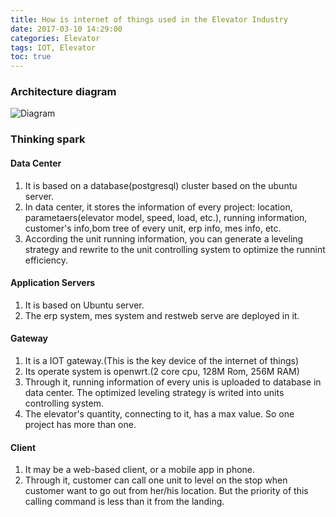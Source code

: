 ```yaml
---
title: How is internet of things used in the Elevator Industry
date: 2017-03-10 14:29:00
categories: Elevator
tags: IOT, Elevator
toc: true
---
```

### Architecture diagram
![Diagram](http://oirr6l0ul.bkt.clouddn.com/network%20structure.png.png)

### Thinking spark
 
#### Data Center
 1. It is based on a database(postgresql) cluster based on the ubuntu server.
 2. In data center, it stores the information of every project: location, parametaers(elevator model, speed, load, etc.), running information, customer's info,bom tree of every unit, erp info, mes info, etc.
 3. According the unit running information, you can generate a leveling strategy  and rewrite to the unit controlling system to optimize the runnint efficiency.
 
#### Application Servers
 1. It is based on Ubuntu server.
 2. The erp system, mes system and restweb serve are deployed in it.

#### Gateway
1. It is a IOT gateway.(This is the key device of the internet of things)
2. Its operate system is openwrt.(2 core cpu, 128M Rom, 256M RAM)
3. Through it, running information of every unis is uploaded to database in data center. The optimized leveling strategy is writed into units controlling system.
4. The elevator's quantity, connecting to it, has a max value. So one project has more than one. 

#### Client
1. It may be a web-based client, or a mobile app in  phone.
2. Through it, customer can call one unit to level on the stop when customer want to go out from her/his location. But the priority of this calling command is less than it from the landing.


    
 